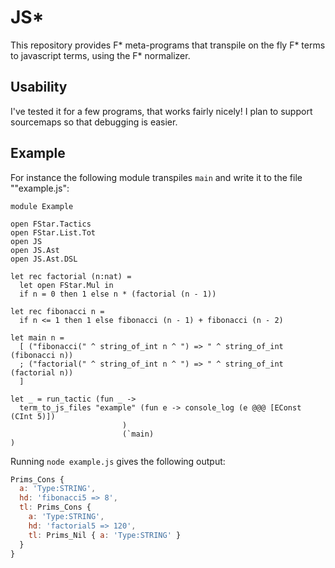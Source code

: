 # JS*

This repository provides F* meta-programs that transpile on the fly F* terms to javascript terms, using the F* normalizer.

## Usability
I've tested it for a few programs, that works fairly nicely!
I plan to support sourcemaps so that debugging is easier.

## Example

For instance the following module transpiles `main` and write it to the file ""example.js":

```fstar
module Example

open FStar.Tactics
open FStar.List.Tot
open JS
open JS.Ast
open JS.Ast.DSL

let rec factorial (n:nat) = 
  let open FStar.Mul in
  if n = 0 then 1 else n * (factorial (n - 1))

let rec fibonacci n =
  if n <= 1 then 1 else fibonacci (n - 1) + fibonacci (n - 2)

let main n = 
  [ ("fibonacci(" ^ string_of_int n ^ ") => " ^ string_of_int (fibonacci n))
  ; ("factorial(" ^ string_of_int n ^ ") => " ^ string_of_int (factorial n))
  ]

let _ = run_tactic (fun _ -> 
  term_to_js_files "example" (fun e -> console_log (e @@@ [EConst (CInt 5)])
                         )
                         (`main)
)
```

Running `node example.js` gives the following output:
```javascript
Prims_Cons {
  a: 'Type:STRING',
  hd: 'fibonacci5 => 8',
  tl: Prims_Cons {
    a: 'Type:STRING',
    hd: 'factorial5 => 120',
    tl: Prims_Nil { a: 'Type:STRING' }
  }
}
```



